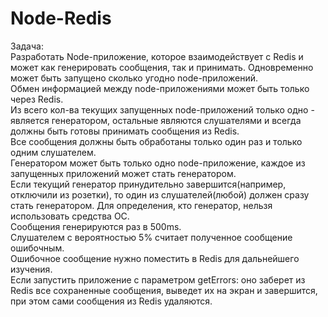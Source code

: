 # Node-Redis

Задача:<br />
Разработать Node-приложение, которое взаимодействует с Redis и может как генерировать сообщения, так и принимать. Одновременно может быть запущено сколько угодно node-приложений.<br />
Обмен информацией между node-приложениями может быть только через Redis.<br />
Из всего кол-ва текущих запущенных node-приложений только одно - является генератором, остальные являются слушателями и всегда должны быть готовы принимать сообщения из Redis.<br />
Все сообщения должны быть обработаны только один раз и только одним слушателем.<br />
Генератором может быть только одно node-приложение, каждое из запущенных приложений может стать генератором.<br />
Если текущий генератор принудительно завершится(например, отключили из розетки), то один из слушателей(любой) должен сразу стать генератором. Для определения, кто генератор, нельзя использовать средства ОС.<br />
Сообщения генерируются раз в 500ms.<br />
Слушателем с вероятностью 5% считает полученное сообщение ошибочным.<br />
Ошибочное сообщение нужно поместить в Redis для дальнейшего изучения.<br />
Если запустить приложение с параметром getErrors: оно заберет из Redis все сохраненные сообщения, выведет их на экран и завершится, при этом сами сообщения из Redis удаляются.

